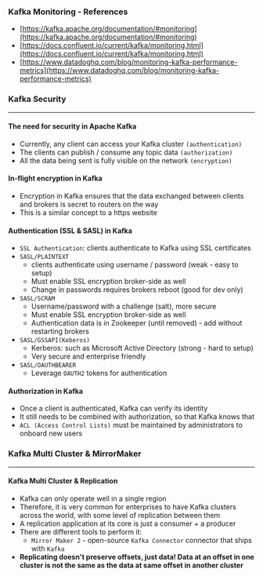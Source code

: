### Kafka Monitoring - References

* [https://kafka.apache.org/documentation/#monitoring](https://kafka.apache.org/documentation/#monitoring)
* [https://docs.confluent.io/current/kafka/monitoring.html](https://docs.confluent.io/current/kafka/monitoring.html)
* [https://www.datadoghq.com/blog/monitoring-kafka-performance-metrics](https://www.datadoghq.com/blog/monitoring-kafka-performance-metrics)

### Kafka Security

___

#### The need for security in Apache Kafka

* Currently, any client can access your Kafka cluster `(authentication)`
* The clients can publish / consume any topic data `(authorization)`
* All the data being sent is fully visible on the network `(encryption)`

#### In-flight encryption in Kafka

* Encryption in Kafka ensures that the data exchanged between clients and brokers is secret to routers on the way
* This is a similar concept to a https website

#### Authentication (SSL & SASL) in Kafka

* `SSL Authentication`: clients authenticate to Kafka using SSL certificates
* `SASL/PLAINTEXT`
    * clients authenticate using username / password (weak - easy to setup)
    * Must enable SSL encryption broker-side as well
    * Change in passwords requires brokers reboot (good for dev only)
* `SASL/SCRAM`
    * Username/password with a challenge (salt), more secure
    * Must enable SSL encryption broker-side as well
    * Authentication data is in Zookeeper (until removed) - add without restarting brokers
* `SASL/GSSAPI(Keberos)`
    * Kerberos: such as Microsoft Active Directory (strong - hard to setup)
    * Very secure and enterprise friendly
* `SASL/OAUTHBEARER`
    * Leverage `OAUTH2` tokens for authentication

#### Authorization in Kafka

* Once a client is authenticated, Kafka can verify its identity
* It still needs to be combined with authorization, so that Kafka knows that
* `ACL (Access Control Lists)` must be maintained by administrators to onboard new users

### Kafka Multi Cluster & MirrorMaker

___

#### Kafka Multi Cluster & Replication

* Kafka can only operate well in a single region
* Therefore, it is very common for enterprises to have Kafka clusters across the world, with some level of replication
  between them
* A replication application at its core is just a consumer + a producer
* There are different tools to perform it:
    * `Mirror Maker 2` - open-source `Kafka Connector` connector that ships with `Kafka`
* **Replicating doesn't preserve offsets, just data! Data at an offset in one cluster is not the same as the data at
  same offset in another cluster**

